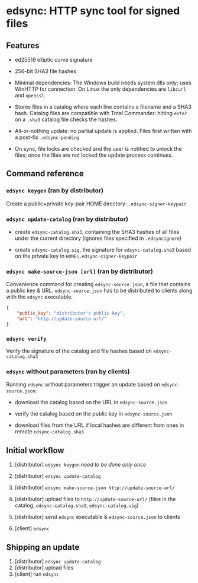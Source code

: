 # edsync: HTTP sync tool for signed files

## Features

* ed25519 elliptic curve signature

* 256-bit SHA3 file hashes

* Minimal dependencies: The Windows build needs system dlls only; uses WinHTTP for connection. On Linux the only dependencies are `libcurl` and `openssl`.

* Stores files in a catalog where each line contains a filename and a SHA3 hash. Catalog files are compatible with Total Commander: hitting `enter` on a `.sha3` catalog file checks the hashes.

* All-or-nothing update: no partial update is applied. Files first written with a post-fix `.edsync-pending`

* On sync, file locks are checked and the user is notified to unlock the files; once the files are not locked the update process continues.

## Command reference

### `edsync keygen` (ran by distributor)

Create a public+private key-pair HOME directory: `.edsync-signer-keypair`

### `edsync update-catalog` (ran by distributor)

* create `edsync-catalog.sha3`, containing the SHA3 hashes of all files under the current directory (ignores files specified in `.edsyncignore`)

* create `edsync-catalog.sig`, the signature for `edsync-catalog.sha3` based on the private key in `HOME\.edsync-signer-keypair`

### `edsync make-source-json [url]` (ran by distributor)

Convenience command for creating `edsync-source.json`, a file that contains a public key & URL. `edsync-source.json` has to be distributed to clients along with the `edsync` executable.

```json
{
    "public_key": "distributor's public key",
    "url": "http://update-source-url/"
}
```

### `edsync verify`

Verify the signature of the catalog and file hashes based on `edsync-catalog.sha3`

### `edsync` without parameters (ran by clients)

Running `edsync` without parameters trigger an update based on `edsync-source.json`:

- download the catalog based on the URL in `edsync-source.json`

- verify the catalog based on the public key in `edsync-source.json`

- download files from the URL if local hashes are different from ones in remote `edsync-catalog.sha3`

## Initial workflow

1. [distributor] `edsync keygen` *need to be done only once*

2. [distributor] `edsync update-catalog`

3. [distributor] `edsync make-source-json http://update-source-url/`

4. [distributor] upload files to `http://update-source-url/` (files in the catalog, `edsync-catalog.sha3`, `edsync-catalog.sig`)

5. [distributor] send `edsync` executable & `edsync-source.json` to clients

6. [client] `edsync`

## Shipping an update

1. [distributor] `edsync update-catalog`
2. [distributor] upload files
3. [client] run `edsync`
